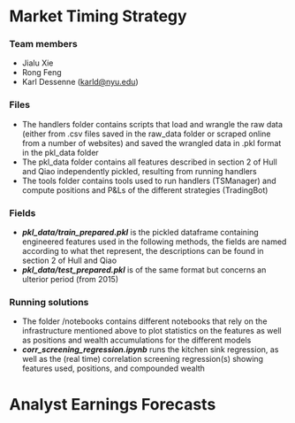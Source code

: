 # Market Timing Strategy

### Team members
- Jialu Xie
- Rong Feng
- Karl Dessenne (karld@nyu.edu)

### Files 
- The handlers folder contains scripts that load and wrangle the raw data (either from .csv files saved in the raw_data folder or scraped online from a number of websites) and saved the wrangled data in .pkl format in the pkl_data folder
- The pkl_data folder contains all features described in section 2 of Hull and Qiao independently pickled, resulting from running handlers
- The tools folder contains tools used to run handlers (TSManager) and compute positions and P&Ls of the different strategies (TradingBot)


### Fields 
- ***pkl_data/train_prepared.pkl*** is the pickled dataframe containing engineered features used in the following methods, the fields are named according to what thet represent, the descriptions can be found in section 2 of Hull and Qiao
- ***pkl_data/test_prepared.pkl*** is of the same format but concerns an ulterior period (from 2015)

### Running solutions
- The folder /notebooks contains different notebooks that rely on the infrastructure mentioned above to plot statistics on the features as well as positions and wealth accumulations for the different models
- ***corr_screening_regression.ipynb*** runs the kitchen sink regression, as well as the (real time) correlation screening regression(s) showing features used, positions, and compounded wealth


# Analyst Earnings Forecasts
